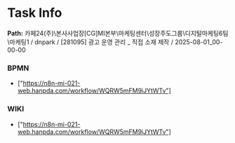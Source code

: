 # Task Info

**Path:** 카페24(주)\본사사업장\[CG]MI본부\마케팅센터\성장주도그룹\디지털마케팅6팀\마케팅1 / dnpark / [281095] 광고 운영 관리 _ 직접 소재 제작 / 2025-08-01_00-00-00

### BPMN
- ["https://n8n-mi-021-web.hanpda.com/workflow/WQRW5mFM9iJYtWTv"]

### WIKI
- ["https://n8n-mi-021-web.hanpda.com/workflow/WQRW5mFM9iJYtWTv"]

